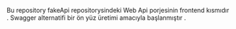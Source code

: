 Bu repository fakeApi repositorysindeki Web Api porjesinin frontend kısmıdır . Swagger alternatifi bir ön yüz üretimi amacıyla başlanmıştır . 
